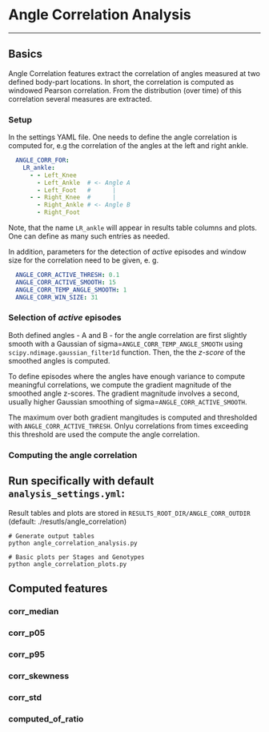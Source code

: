 
# Angle Correlation Analysis
---
## Basics
Angle Correlation features extract the correlation of angles measured at two defined body-part locations. In short, the correlation is computed as windowed Pearson correlation. From the distribution (over time) of this correlation several measures are extracted.

### Setup
In the settings YAML file. One needs to define the angle correlation is computed for, e.g the correlation of the angles at the left and right ankle.

```yaml
  ANGLE_CORR_FOR:
    LR_ankle:
      - - Left_Knee
        - Left_Ankle  # <- Angle A
        - Left_Foot   #      |
      - - Right_Knee  #      |
        - Right_Ankle # <- Angle B
        - Right_Foot
```
Note, that the name `LR_ankle` will appear in results table columns and plots. One can define as many such entries as needed.

In addition, parameters for the detection of *active* episodes and window size for the correlation need to be given, e. g.
```yaml
  ANGLE_CORR_ACTIVE_THRESH: 0.1
  ANGLE_CORR_ACTIVE_SMOOTH: 15
  ANGLE_CORR_TEMP_ANGLE_SMOOTH: 1
  ANGLE_CORR_WIN_SIZE: 31
```

### Selection of *active* episodes
Both defined angles - A and B - for the angle correlation are first slightly smooth with a Gaussian of sigma=`ANGLE_CORR_TEMP_ANGLE_SMOOTH` using `scipy.ndimage.gaussian_filter1d` function. Then, the the *z-score* of the smoothed angles is computed.

To define episodes where the angles have enough variance to compute meaningful correlations, we compute the gradient magnitude of the smoothed angle z-scores. The gradient magnitude involves a second, usually higher Gaussian smoothing of sigma=`ANGLE_CORR_ACTIVE_SMOOTH`.

The maximum over both gradient mangitudes is computed and thresholded with `ANGLE_CORR_ACTIVE_THRESH`. Onlyu correlations from times exceeding this threshold are used the compute the angle correlation.

### Computing the angle correlation




## Run specifically with default `analysis_settings.yml`:
Result tables and plots are stored in `RESULTS_ROOT_DIR/ANGLE_CORR_OUTDIR` (default: ./resutls/angle_correlation)
```
# Generate output tables
python angle_correlation_analysis.py

# Basic plots per Stages and Genotypes
python angle_correlation_plots.py
```

## Computed features

### corr_median
            
### corr_p05

### corr_p95

### corr_skewness

### corr_std

### computed_of_ratio